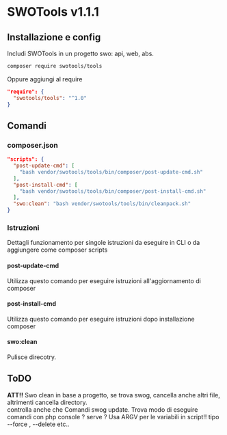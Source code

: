# SWOTools v1.1.1

## Installazione e config

Includi SWOTools in un progetto swo: api, web, abs.
```bash
composer require swotools/tools
```
Oppure aggiungi al require
```json
"require": {
  "swotools/tools": "^1.0"
}
```

## Comandi

### composer.json

```json
"scripts": {
  "post-update-cmd": [
    "bash vendor/swotools/tools/bin/composer/post-update-cmd.sh"
  ],
  "post-install-cmd": [
    "bash vendor/swotools/tools/bin/composer/post-install-cmd.sh"
  ],
  "swo:clean": "bash vendor/swotools/tools/bin/cleanpack.sh"
}
```
### Istruzioni
Dettagli funzionamento per singole istruzioni da eseguire in CLI o da aggiungere come composer scripts

#### post-update-cmd
Utilizza questo comando per eseguire istruzioni all'aggiornamento di composer

#### post-install-cmd
Utilizza questo comando per eseguire istruzioni dopo installazione composer

#### swo:clean
Pulisce direcotry.

## ToDO
**ATT!!** Swo clean in base a progetto, se trova swog, cancella anche altri file, altrimenti cancella directory.<br> controlla anche che
Comandi swog update.
Trova modo di eseguire comandi con php console ? serve ?
Usa ARGV per le variabili in script!! tipo --force , --delete etc..

